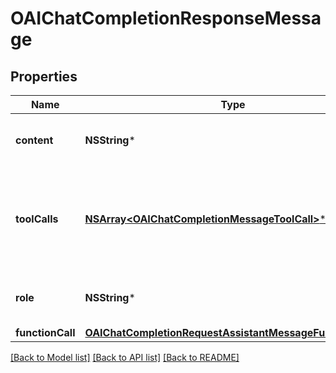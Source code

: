 # OAIChatCompletionResponseMessage

## Properties
Name | Type | Description | Notes
------------ | ------------- | ------------- | -------------
**content** | **NSString*** | The contents of the message. | 
**toolCalls** | [**NSArray&lt;OAIChatCompletionMessageToolCall&gt;***](OAIChatCompletionMessageToolCall.md) | The tool calls generated by the model, such as function calls. | [optional] 
**role** | **NSString*** | The role of the author of this message. | 
**functionCall** | [**OAIChatCompletionRequestAssistantMessageFunctionCall***](OAIChatCompletionRequestAssistantMessageFunctionCall.md) |  | [optional] 

[[Back to Model list]](../README.md#documentation-for-models) [[Back to API list]](../README.md#documentation-for-api-endpoints) [[Back to README]](../README.md)


